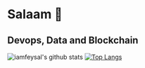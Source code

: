   # Salaam 👋

## Devops, Data and Blockchain




![iamfeysal's github stats](https://github-readme-stats.vercel.app/api?username=iamfeysal)
[![Top Langs](https://github-readme-stats.vercel.app/api/top-langs/?username=iamfeysal)](https://github.com/iamfeysal/github_stats)
